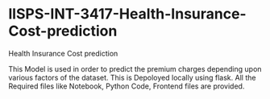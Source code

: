 # llSPS-INT-3417-Health-Insurance-Cost-prediction
Health Insurance Cost prediction

This Model is used in order to predict the premium charges depending upon various factors of the dataset. This is Depoloyed locally using flask. All the Required files like
Notebook, Python Code, Frontend files are provided.
